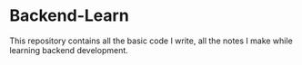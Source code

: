 # Backend-Learn
This repository contains all the basic code I write, all the notes I make while learning backend development. 
